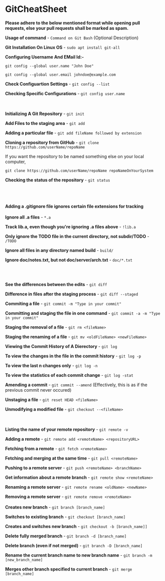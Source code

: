 # GitCheatSheet

**Please adhere to the below mentioned format while opening pull requests, else your pull requests shall be marked as spam.**

**Usage of command** - `Command on Git Bash` (Optional Description)

**Git Installation On Linux OS** - `sudo apt install git-all`</li>

**Configuring Username And EMail Id:-**

`git config --global user.name "John Doe"`

`git config --global user.email johndoe@example.com`

**Check Configuartion Settings** - `git config --list`

**Checking Specific Configurations** - `git config user.name`

<br><br>
**Initializing A Git Repository** - `git init`

**Add Files to the staging area** - `git add`

**Adding a particular file** - `git add fileName followed by extension`

**Cloning a repository from GitHub** - `git clone https://github.com/userName/repoName`

If you want the repository to be named something else on your local computer,

`git clone https://github.com/userName/repoName repoNameOnYourSystem`

**Checking the status of the repository** - `git status`

<br><br>
#### Adding a .gitignore file ignores certain file extensions for tracking

**Ignore all .a files** - `*.a`

**Track lib.a, even though you're ignoring .a files above** - `!lib.a`

**Only ignore the TODO file in the current directory, not subdir/TODO** - `/TODO`

**Ignore all files in any directory named build** - `build/`

**Ignore doc/notes.txt, but not doc/server/arch.txt** - `doc/*.txt`

<br><br>

**See the differences between the edits** - `git diff`

**Difference in files after the staging process** - `git diff --staged` 

**Commiting a file** - `git commit -m "Type in your commit"`

**Committing and staging the file in one command** - `git commit -a -m "Type in your commit"`

**Staging the removal of a file** - `git rm <fileName>`

**Staging the renaming of a file** - `git mv <oldFileName> <newFileName>`

**Viewing the Commit History of A Dierectory** - `git log`

**To view the changes in the file in the commit history** - `git log -p`

**To view the last n changes only** - `git log -n`

**To view the statistics of each commit change** - `git log -stat`

**Amending a commit** - `git commit --amend` (Effectively, this is as if the previous commit never occured)

**Unstaging a file** - `git reset HEAD <fileName>`

**Unmodifying a modified file** - `git checkout --<fileName>`

<br><br>
**Listing the name of your remote repository** - `git remote -v`

**Adding a remote** - `git remote add <remoteName> <repositoryURL>`

**Fetching from a remote** - `git fetch <remoteName>`

**Fetching and merging at the same time** - `git pull <remoteName>`

**Pushing to a remote server** - `git push <remoteName> <branchName>`

**Get information about a remote branch** - `git remote show <remoteName>`

**Renaming a remote server** - `git remote rename <oldName> <newName>`

**Removing a remote server** - `git remote remove <remoteName>`
<br><br>
**Creates new branch** - `git branch [branch_name]`

**Switches to existing branch** - `git checkout [branch_name]`

**Creates and switches new branch** - `git checkout -b [branch_name]]`

**Delete fully merged branch** - `git branch -d [branch_name]`

**Delete branch (even if not merged)** - `git branch -D [branch_name]`

**Rename the current branch name to new branch name** - `git branch -m [new_branch_name]`

**Merges other branch specified to current branch** - `git merge [branch_name]`

